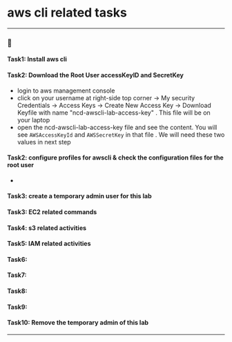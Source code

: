 # aws cli related tasks 
---
### :camel: 
#### Task1: Install aws cli 
#### Task2: Download the Root User accessKeyID and SecretKey 
* login to aws management console 
* click on your username at right-side top corner -> My security Credentials -> Access Keys -> Create New Access Key -> Download Keyfile with name "ncd-awscli-lab-access-key" . This file will be on your laptop
* open the ncd-awscli-lab-access-key file and see the content. You will see `AWSAccessKeyId` and `AWSSecretKey` in that file . We will need these two values in next step
#### Task2: configure profiles for awscli & check the configuration files for the root user
* 


#### Task3: create a temporary admin user for this lab 
#### Task3: EC2 related commands
#### Task4: s3 related activities
#### Task5: IAM related activities
#### Task6: 
#### Task7: 
#### Task8: 
#### Task9: 
#### Task10: Remove the temporary admin of this lab
---
